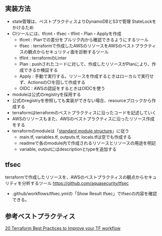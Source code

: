 ## 実装方法
- state管理は、ベストプラクティスよりDynamoDBとS3で管理 StateLockをかけるため
- CIツールには、tfcmt・tfsec・tflint・Plan・Applyを作成
  - tfcmt : Planでの差分をプルリク内から確認できるようにするツール
  - tfsec : terraformで作成したAWSのリソースをAWSのベストプラクティスの観点からセキュリティ面を診断するツール
  - tflint : terraformのLinter
  - Plan : pushされたコードに対して、作成したリソースがPlanにより、作成できるか検証する
  - Apply : 手動で実行する。リソースを作成するときはローカルで実行せず、ActionsのCIを回して作成する
  - OIDC : AWSの認証をするときはOIDCを使う
- moduleは公式のregistryを採用する
- 公式のregistryを参照しても実装ができない場合、resourceブロックから作成する
- terraformはterraformのベストプラクティスに沿ったコードを記述していく
- AWSのリソースもまた、AWSのベストプラクティスに沿ったリソース作成をする
- terraformのmoduleは「[standard module structure](https://developer.hashicorp.com/terraform/language/modules/develop/structure)」に従う
  - main.tf, variables.tf, outputs.tf, locals.tfは空でも作成する
  - readmeで各のmodule内で作成されるリソースとリソースの用途を明記
  - variable, outputにはdescriptionとtypeを追加する

## tfsec
terraformで作成したリソースを、AWSのベストプラクティスの観点からセキュリティを分析するツール https://github.com/aquasecurity/tfsec
- .github/workflows/tfsec.ymlの「Show Result tfsec」でtfsecの内容を確認できる。

## 参考ベストプラクティス
[20 Terraform Best Practices to Improve your TF workflow](https://spacelift.io/blog/terraform-best-practices)
